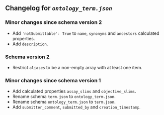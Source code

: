 ## Changelog for *`ontology_term.json`*

### Minor changes since schema version 2

* Add `'notSubmittable': True` to `name`, `synonyms` and `ancestors` calculated properties.
* Add `description`.

### Schema version 2

* Restrict `aliases` to be a non-empty array with at least one item.

### Minor changes since schema version 1

* Add calculated properties `assay_slims` and `objective_slims`.
* Rename schema `term.json` to `ontology_term.json`.
* Rename schema `ontology_term.json` to `term.json`.
* Add `submitter_comment`, `submitted_by` and `creation_timestamp`.
